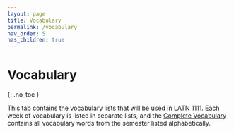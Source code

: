 ```yaml
---
layout: page
title: Vocabulary
permalink: /vocabulary
nav_order: 5
has_children: true
---
```


# Vocabulary
{: .no_toc }

This tab contains the vocabulary lists that will be used in LATN 1111. Each week of vocabulary is listed in separate lists, and the [Complete Vocabulary](complete) contains all vocabulary words from the semester listed alphabetically.
